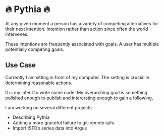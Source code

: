 # 🔥 Pythia 🔥

At any given moment a person has a variety of competing alternatives for their next intention. Intention rather than action since often the world intervenes.

These intentions are frequently associated with goals. A user has multiple potentially competing goals.

## Use Case

Currently I am sitting in front of my computer. The setting is crucial in determining reasonable actions.

It is my intent to write some code. My overarching goal is something polished enough to publish and interersting enough to gain a following,

I am working on several different projects:

* Describing Pythia
* Adding a more graceful failure to git-remote-ipfs
* Import ISFDb series data into Argus
